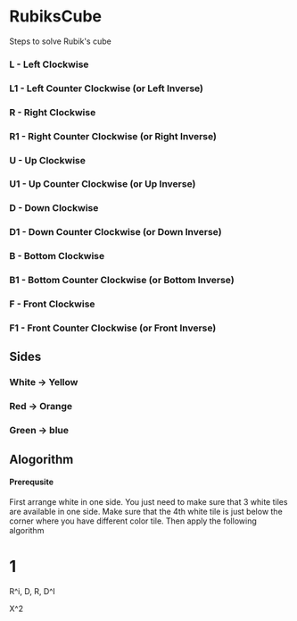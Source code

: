 # RubiksCube
Steps to solve Rubik's cube

### L  - Left Clockwise
### L1 - Left Counter Clockwise (or Left Inverse)

### R  - Right Clockwise
### R1 - Right Counter Clockwise (or Right Inverse)

### U  - Up Clockwise
### U1 - Up Counter Clockwise (or Up Inverse)

### D  - Down Clockwise
### D1 - Down Counter Clockwise (or Down Inverse)

### B  - Bottom Clockwise
### B1 - Bottom Counter Clockwise (or Bottom Inverse)

### F  - Front Clockwise
### F1 - Front Counter Clockwise (or Front Inverse)

## Sides

### White -> Yellow
### Red -> Orange
### Green -> blue

## Alogorithm

#### Prerequsite
First arrange white in one side. You just need to make sure that 3 white tiles are available in one side. Make sure that the 4th white tile is just below the corner where you have different color tile. Then apply the following algorithm

# 1

R^i, D, R, D^I

X^2

